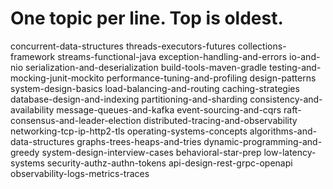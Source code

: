 # One topic per line. Top is oldest.
concurrent-data-structures
threads-executors-futures
collections-framework
streams-functional-java
exception-handling-and-errors
io-and-nio
serialization-and-deserialization
build-tools-maven-gradle
testing-and-mocking-junit-mockito
performance-tuning-and-profiling
design-patterns
system-design-basics
load-balancing-and-routing
caching-strategies
database-design-and-indexing
partitioning-and-sharding
consistency-and-availability
message-queues-and-kafka
event-sourcing-and-cqrs
raft-consensus-and-leader-election
distributed-tracing-and-observability
networking-tcp-ip-http2-tls
operating-systems-concepts
algorithms-and-data-structures
graphs-trees-heaps-and-tries
dynamic-programming-and-greedy
system-design-interview-cases
behavioral-star-prep
low-latency-systems
security-authz-authn-tokens
api-design-rest-grpc-openapi
observability-logs-metrics-traces